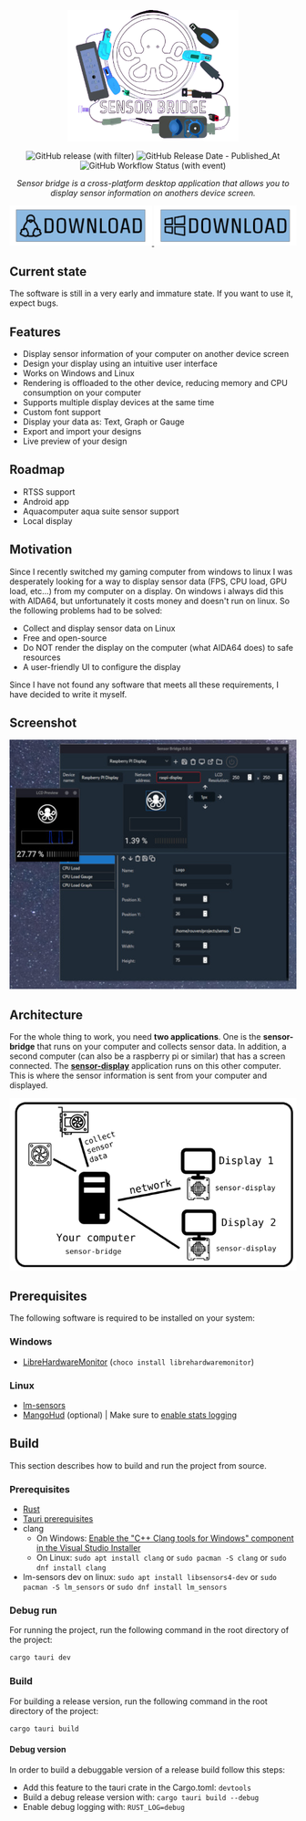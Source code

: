 <p align="center">
    <img src=".github/readme/banner.png" width="300"/>
</p>

<p align="center">
    <img alt="GitHub release (with filter)" src="https://img.shields.io/github/v/release/rouhim/sensor-bridge">
    <img alt="GitHub Release Date - Published_At" src="https://img.shields.io/github/release-date/rouhim/sensor-bridge">
    <img alt="GitHub Workflow Status (with event)" src="https://img.shields.io/github/actions/workflow/status/rouhim/sensor-bridge/pipeline.yaml">
</p>

<p align="center">
    <i>Sensor bridge is a cross-platform desktop application that allows you to display sensor information on anothers device screen.</i>
</p>

<p align="center">
    <a id="sensor-bridge-download-linux" href="https://github.com/RouHim/sensor-bridge/releases/download/0.32.11/sensor-bridge_0.32.11_amd64.AppImage">
        <img src=".github/readme/dl-linux.png" width="250"/>
    </a>
    <a id="sensor-bridge-download-windows" href="https://github.com/RouHim/sensor-bridge/releases/download/0.32.11/sensor-bridge_0.32.11_x64_en-US.msi">
        <img src=".github/readme/dl-windows.png" width="250"/>
    </a>
</p>

## Current state

The software is still in a very early and immature state. If you want to use it, expect bugs.

## Features

* Display sensor information of your computer on another device screen
* Design your display using an intuitive user interface
* Works on Windows and Linux
* Rendering is offloaded to the other device, reducing memory and CPU consumption on your computer
* Supports multiple display devices at the same time
* Custom font support
* Display your data as: Text, Graph or Gauge
* Export and import your designs
* Live preview of your design

## Roadmap

* RTSS support
* Android app
* Aquacomputer aqua suite sensor support
* Local display 

## Motivation

Since I recently switched my gaming computer from windows to linux I was desperately looking for a way to display sensor
data (FPS, CPU load, GPU load, etc...) from my computer on a display. On windows i always did this with AIDA64, but
unfortunately it costs money and doesn't run on linux.
So the following problems had to be solved:

* Collect and display sensor data on Linux
* Free and open-source
* Do NOT render the display on the computer (what AIDA64 does) to safe resources
* A user-friendly UI to configure the display

Since I have not found any software that meets all these requirements, I have decided to write it myself.

## Screenshot

![](.github/readme/screenshot.jpg "Screenshot")

## Architecture

For the whole thing to work, you need **two applications**. One is the **sensor-bridge** that runs on your computer and
collects sensor data. In addition, a second computer (can also be a raspberry pi or similar) that has a screen
connected. The **[sensor-display](https://github.com/RouHim/sensor-display)** application runs on this other computer.
This is where the sensor information is sent from your computer and displayed.

![](.github/readme/architecture.png "Architecture")

## Prerequisites

The following software is required to be installed on your system:

### Windows

* [LibreHardwareMonitor](https://github.com/LibreHardwareMonitor/LibreHardwareMonitor) (`choco install librehardwaremonitor`)

[//]: # (* [RTSS]&#40;https://www.guru3d.com/files-details/rtss-rivatuner-statistics-server-download.html&#41;)

### Linux

* [lm-sensors](https://github.com/lm-sensors/lm-sensors)
* [MangoHud](https://github.com/flightlessmango/MangoHud) (optional) | Make sure
  to [enable stats logging](https://github.com/flightlessmango/MangoHud#fps-logging)

## Build

This section describes how to build and run the project from source.

### Prerequisites

* [Rust](https://www.rust-lang.org/tools/install)
* [Tauri prerequisites](https://tauri.app/v1/guides/getting-started/prerequisites)
* clang
    * On
      Windows: [Enable the "C++ Clang tools for Windows" component in the Visual Studio Installer](https://www.wikihow.com/Install-Clang-on-Windows)
    * On Linux: `sudo apt install clang` or `sudo pacman -S clang` or `sudo dnf install clang`
* lm-sensors dev on linux: `sudo apt install libsensors4-dev` or `sudo pacman -S lm_sensors`
  or `sudo dnf install lm_sensors`

### Debug run

For running the project, run the following command in the root directory of the project:

```bash
cargo tauri dev
```

### Build

For building a release version, run the following command in the root directory of the project:

```bash
cargo tauri build
```

#### Debug version

In order to build a debuggable version of a release build follow this steps:

* Add this feature to the tauri crate in the Cargo.toml: `devtools`
* Build a debug release version with: `cargo tauri build --debug`
* Enable debug logging with: `RUST_LOG=debug`
